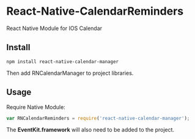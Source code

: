 # React-Native-CalendarReminders
React Native Module for IOS Calendar


## Install
```
npm install react-native-calendar-manager
```
Then add RNCalendarManager to project libraries.


## Usage

Require Native Module:
```javascript
var RNCalendarReminders = require('react-native-calendar-manager');
```
The **EventKit.framework** will also need to be added to the project.